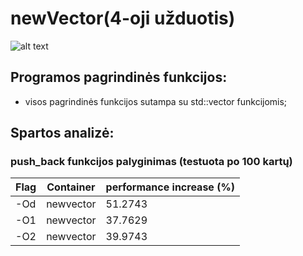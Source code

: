 # newVector(4-oji užduotis)
 ![alt text](https://github.com/PauliusKu/newVector/blob/developer/WordItOut-word-cloud-3145844.png)

## Programos pagrindinės funkcijos:
 - visos pagrindinės funkcijos sutampa su std::vector funkcijomis;
 
 ## Spartos analizė:

### push_back funkcijos palyginimas (testuota po 100 kartų)

| Flag| Container      | performance increase (%) |
| ------------| ------------- | ------------- |
| -Od | newvector   | 51.2743   |
| -O1 | newvector   | 37.7629  |
| -O2 | newvector   | 39.9743  |

